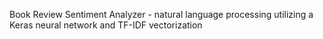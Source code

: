 Book Review Sentiment Analyzer - natural language processing utilizing a Keras neural network and TF-IDF vectorization
